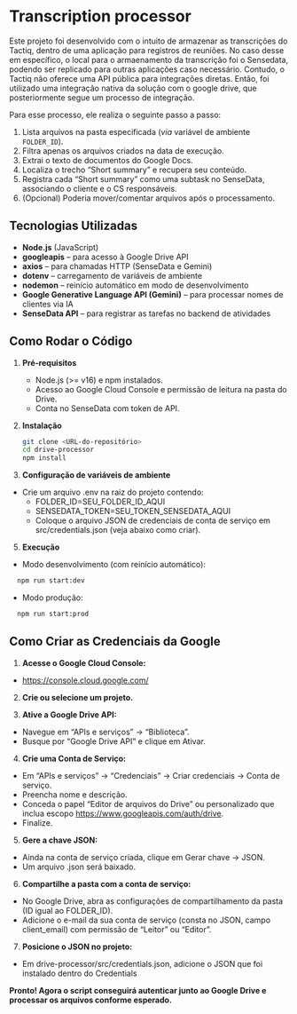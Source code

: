 # Transcription processor

Este projeto foi desenvolvido com o intuito de armazenar as transcrições do Tactiq, dentro de uma aplicação para registros de reuniões. No caso desse em específico, o local para o armaenamento da transcrição foi o Sensedata, podendo ser replicado para outras aplicações caso necessário.
Contudo, o Tactiq não oferece uma API pública para integrações diretas. Então, foi utilizado uma integração nativa da solução com o google drive, que posteriormente segue um processo de integração.

Para esse processo, ele realiza o seguinte passo a passo:

1. Lista arquivos na pasta especificada (_via_ variável de ambiente `FOLDER_ID`).
2. Filtra apenas os arquivos criados na data de execução.
3. Extrai o texto de documentos do Google Docs.
4. Localiza o trecho “Short summary” e recupera seu conteúdo.
5. Registra cada “Short summary” como uma subtask no SenseData, associando o cliente e o CS responsáveis.
6. (Opcional) Poderia mover/comentar arquivos após o processamento.

## Tecnologias Utilizadas
- **Node.js** (JavaScript)
- **googleapis** – para acesso à Google Drive API  
- **axios** – para chamadas HTTP (SenseData e Gemini)  
- **dotenv** – carregamento de variáveis de ambiente  
- **nodemon** – reinício automático em modo de desenvolvimento  
- **Google Generative Language API (Gemini)** – para processar nomes de clientes via IA  
- **SenseData API** – para registrar as tarefas no backend de atividades  

## Como Rodar o Código

1. **Pré-requisitos**  
   - Node.js (>= v16) e npm instalados.  
   - Acesso ao Google Cloud Console e permissão de leitura na pasta do Drive.  
   - Conta no SenseData com token de API.

2. **Instalação**
   
   ```bash
   git clone <URL-do-repositório>
   cd drive-processor
   npm install
   ```

4. **Configuração de variáveis de ambiente**
   
- Crie um arquivo .env na raiz do projeto contendo:
   - FOLDER_ID=SEU_FOLDER_ID_AQUI
   - SENSEDATA_TOKEN=SEU_TOKEN_SENSEDATA_AQUI
   - Coloque o arquivo JSON de credenciais de conta de serviço em src/credentials.json (veja abaixo como criar).

5. **Execução**

- Modo desenvolvimento (com reinício automático):

```bash
  npm run start:dev
```

- Modo produção:

```bash
  npm run start:prod
```

## Como Criar as Credenciais da Google
  
  1. **Acesse o Google Cloud Console:**
  
  - https://console.cloud.google.com/

  2. **Crie ou selecione um projeto.**

  3. **Ative a Google Drive API:**

  - Navegue em “APIs e serviços” → “Biblioteca”.
  - Busque por “Google Drive API” e clique em Ativar.

  4. **Crie uma Conta de Serviço:**

  - Em “APIs e serviços” → “Credenciais” → Criar credenciais → Conta de serviço.
  - Preencha nome e descrição.
  - Conceda o papel “Editor de arquivos do Drive” ou personalizado que inclua escopo https://www.googleapis.com/auth/drive.
  - Finalize.

  5. **Gere a chave JSON:**

  - Ainda na conta de serviço criada, clique em Gerar chave → JSON.
  - Um arquivo .json será baixado.

  6. **Compartilhe a pasta com a conta de serviço:**

  - No Google Drive, abra as configurações de compartilhamento da pasta (ID igual ao FOLDER_ID).
  - Adicione o e-mail da sua conta de serviço (consta no JSON, campo client_email) com permissão de “Leitor” ou “Editor”.

  7. **Posicione o JSON no projeto:**

  - Em drive-processor/src/credentials.json, adicione o JSON que foi instalado dentro do Credentials
  
**Pronto! Agora o script conseguirá autenticar junto ao Google Drive e processar os arquivos conforme esperado.**
   
